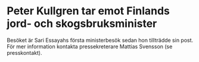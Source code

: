 # Peter Kullgren tar emot Finlands jord- och skogsbruksminister

Besöket är Sari Essayahs första ministerbesök sedan hon tillträdde sin post. För mer information kontakta pressekreterare Mattias Svensson (se presskontakt).
